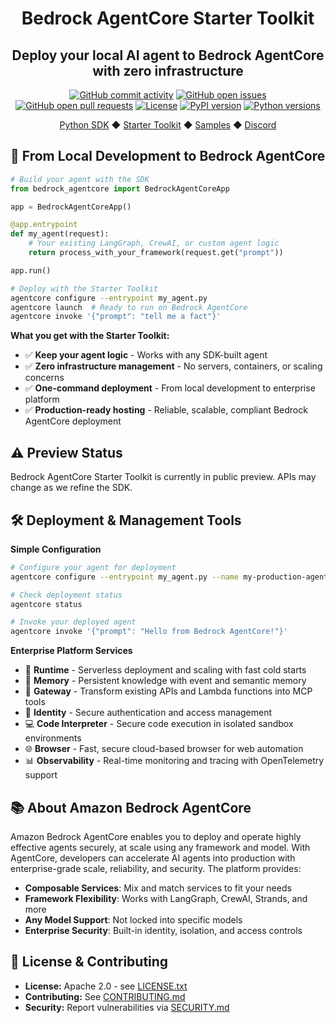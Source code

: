 <div align="center">
  <h1>
    Bedrock AgentCore Starter Toolkit
  </h1>

  <h2>
    Deploy your local AI agent to Bedrock AgentCore with zero infrastructure
  </h2>

  <div align="center">
    <a href="https://github.com/aws/bedrock-agentcore-starter-toolkit/graphs/commit-activity"><img alt="GitHub commit activity" src="https://img.shields.io/github/commit-activity/m/aws/bedrock-agentcore-starter-toolkit"/></a>
    <a href="https://github.com/aws/bedrock-agentcore-starter-toolkit/issues"><img alt="GitHub open issues" src="https://img.shields.io/github/issues/aws/bedrock-agentcore-starter-toolkit"/></a>
    <a href="https://github.com/aws/bedrock-agentcore-starter-toolkit/pulls"><img alt="GitHub open pull requests" src="https://img.shields.io/github/issues-pr/aws/bedrock-agentcore-starter-toolkit"/></a>
    <a href="https://github.com/aws/bedrock-agentcore-starter-toolkit/blob/main/LICENSE.txt"><img alt="License" src="https://img.shields.io/github/license/aws/bedrock-agentcore-starter-toolkit"/></a>
    <a href="https://pypi.org/project/bedrock-agentcore-starter-toolkit"><img alt="PyPI version" src="https://img.shields.io/pypi/v/bedrock-agentcore-starter-toolkit"/></a>
    <a href="https://python.org"><img alt="Python versions" src="https://img.shields.io/pypi/pyversions/bedrock-agentcore-starter-toolkit"/></a>
  </div>

  <p>
    <a href="https://github.com/aws/bedrock-agentcore-sdk-python">Python SDK</a>
    ◆ <a href="https://github.com/aws/bedrock-agentcore-starter-toolkit">Starter Toolkit</a>
    ◆ <a href="https://github.com/awslabs/amazon-bedrock-agentcore-samples">Samples</a>
    ◆ <a href="https://discord.gg/bedrockagentcore-preview">Discord</a>
  </p>
</div>

## 🚀 From Local Development to Bedrock AgentCore

```python
# Build your agent with the SDK
from bedrock_agentcore import BedrockAgentCoreApp

app = BedrockAgentCoreApp()

@app.entrypoint
def my_agent(request):
    # Your existing LangGraph, CrewAI, or custom agent logic
    return process_with_your_framework(request.get("prompt"))

app.run()
```

```bash
# Deploy with the Starter Toolkit
agentcore configure --entrypoint my_agent.py
agentcore launch  # Ready to run on Bedrock AgentCore
agentcore invoke '{"prompt": "tell me a fact"}'
```

**What you get with the Starter Toolkit:**
- ✅ **Keep your agent logic** - Works with any SDK-built agent
- ✅ **Zero infrastructure management** - No servers, containers, or scaling concerns
- ✅ **One-command deployment** - From local development to enterprise platform
- ✅ **Production-ready hosting** - Reliable, scalable, compliant Bedrock AgentCore deployment

## ⚠️ Preview Status

Bedrock AgentCore Starter Toolkit is currently in public preview. APIs may change as we refine the SDK.

## 🛠️ Deployment & Management Tools

**Simple Configuration**
```bash
# Configure your agent for deployment
agentcore configure --entrypoint my_agent.py --name my-production-agent

# Check deployment status
agentcore status

# Invoke your deployed agent
agentcore invoke '{"prompt": "Hello from Bedrock AgentCore!"}'
```

**Enterprise Platform Services**
- 🚀 **Runtime** - Serverless deployment and scaling with fast cold starts
- 🧠 **Memory** - Persistent knowledge with event and semantic memory
- 🔗 **Gateway** - Transform existing APIs and Lambda functions into MCP tools
- 🔐 **Identity** - Secure authentication and access management
- 💻 **Code Interpreter** - Secure code execution in isolated sandbox environments
- 🌐 **Browser** - Fast, secure cloud-based browser for web automation
- 📊 **Observability** - Real-time monitoring and tracing with OpenTelemetry support

## 📚 About Amazon Bedrock AgentCore

Amazon Bedrock AgentCore enables you to deploy and operate highly effective agents securely, at scale using any framework and model. With AgentCore, developers can accelerate AI agents into production with enterprise-grade scale, reliability, and security. The platform provides:

- **Composable Services**: Mix and match services to fit your needs
- **Framework Flexibility**: Works with LangGraph, CrewAI, Strands, and more
- **Any Model Support**: Not locked into specific models
- **Enterprise Security**: Built-in identity, isolation, and access controls

## 📝 License & Contributing

- **License:** Apache 2.0 - see [LICENSE.txt](LICENSE.txt)
- **Contributing:** See [CONTRIBUTING.md](CONTRIBUTING.md)
- **Security:** Report vulnerabilities via [SECURITY.md](SECURITY.md)
